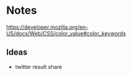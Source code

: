 # Notes

https://developer.mozilla.org/en-US/docs/Web/CSS/color_value#color_keywords

## Ideas
- twitter result share
